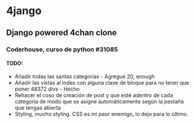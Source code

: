 # 4jango
## Django powered 4chan clone
### Coderhouse, curso de python #31085

#### TODO:
* Añadir todas las santas categorías - Agregué 20, enough
* Añadir las vistas al index con alguna clase de bloque para no tener que poner 48372 divs - Hecho
* Rehacer el coso de creación de post y que esté adentro de cada categoría de modo que se asigne automáticamente según la pestaña que tengas abierta
* Styling, mucho styling. CSS es mi peor enemigo, lo dejo para lo último.
